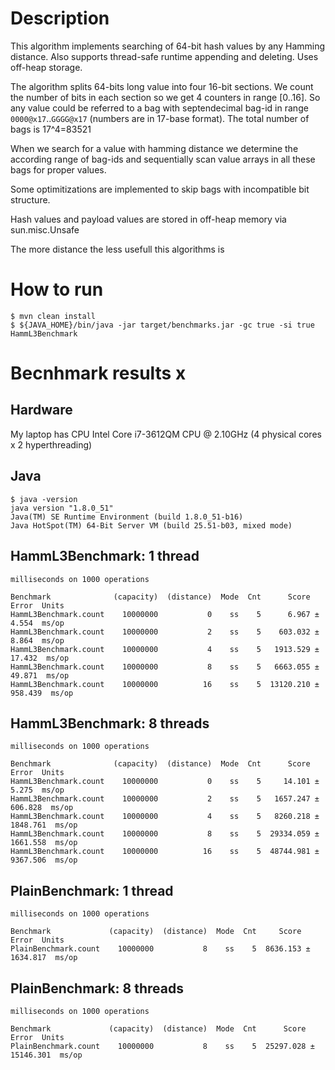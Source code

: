 # Description

This algorithm implements searching of 64-bit hash values by any Hamming distance. Also supports thread-safe runtime
appending and deleting. Uses off-heap storage.

The algorithm splits 64-bits long value into four 16-bit sections. We count the number of bits in
each section so we get 4 counters in range [0..16]. So any value could be referred to a bag with
septendecimal bag-id in range `0000@x17`..`GGGG@x17` (numbers are in 17-base format). The total number
of bags is 17^4=83521

When we search for a value with hamming distance we determine the according range of bag-ids and
sequentially scan value arrays in all these bags for proper values.

Some optimitizations are implemented to skip bags with incompatible bit structure.

Hash values and payload values are stored in off-heap memory via sun.misc.Unsafe

The more distance the less usefull this algorithms is

# How to run

```
$ mvn clean install
$ ${JAVA_HOME}/bin/java -jar target/benchmarks.jar -gc true -si true HammL3Benchmark
```

# Becnhmark results x

## Hardware

My laptop has CPU Intel Core i7-3612QM CPU @ 2.10GHz (4 physical cores x 2 hyperthreading)

## Java

```
$ java -version
java version "1.8.0_51"
Java(TM) SE Runtime Environment (build 1.8.0_51-b16)
Java HotSpot(TM) 64-Bit Server VM (build 25.51-b03, mixed mode)
```

## HammL3Benchmark: 1 thread

```
milliseconds on 1000 operations

Benchmark              (capacity)  (distance)  Mode  Cnt      Score     Error  Units
HammL3Benchmark.count    10000000           0    ss    5      6.967 ±   4.554  ms/op
HammL3Benchmark.count    10000000           2    ss    5    603.032 ±   8.864  ms/op
HammL3Benchmark.count    10000000           4    ss    5   1913.529 ±  17.432  ms/op
HammL3Benchmark.count    10000000           8    ss    5   6663.055 ±  49.871  ms/op
HammL3Benchmark.count    10000000          16    ss    5  13120.210 ± 958.439  ms/op

```

## HammL3Benchmark: 8 threads

```
milliseconds on 1000 operations

Benchmark              (capacity)  (distance)  Mode  Cnt      Score      Error  Units
HammL3Benchmark.count    10000000           0    ss    5     14.101 ±    5.275  ms/op
HammL3Benchmark.count    10000000           2    ss    5   1657.247 ±  606.828  ms/op
HammL3Benchmark.count    10000000           4    ss    5   8260.218 ± 1848.761  ms/op
HammL3Benchmark.count    10000000           8    ss    5  29334.059 ± 1661.558  ms/op
HammL3Benchmark.count    10000000          16    ss    5  48744.981 ± 9367.506  ms/op
```

## PlainBenchmark: 1 thread

```
milliseconds on 1000 operations

Benchmark             (capacity)  (distance)  Mode  Cnt     Score      Error  Units
PlainBenchmark.count    10000000           8    ss    5  8636.153 ± 1634.817  ms/op
```

## PlainBenchmark: 8 threads

```
milliseconds on 1000 operations

Benchmark             (capacity)  (distance)  Mode  Cnt      Score       Error  Units
PlainBenchmark.count    10000000           8    ss    5  25297.028 ± 15146.301  ms/op
```
